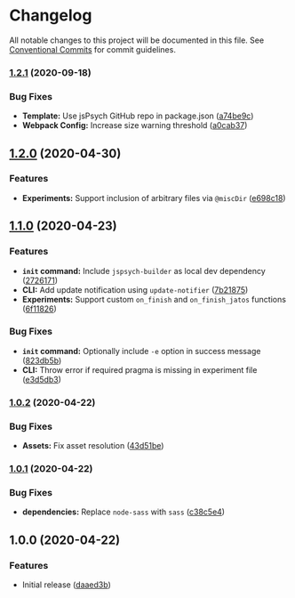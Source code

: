 # Changelog

All notable changes to this project will be documented in this file. See
[Conventional Commits](https://conventionalcommits.org) for commit guidelines.

### [1.2.1](https://github.com/bjoluc/jspsych-builder/compare/v1.2.0...v1.2.1) (2020-09-18)


### Bug Fixes

* **Template:** Use jsPsych GitHub repo in package.json ([a74be9c](https://github.com/bjoluc/jspsych-builder/commit/a74be9c6d15377c0349aa327a64c10f251b31ac7))
* **Webpack Config:** Increase size warning threshold ([a0cab37](https://github.com/bjoluc/jspsych-builder/commit/a0cab37f3c837d6d9157cd5613689c9bd0134aa7))

## [1.2.0](https://github.com/bjoluc/jspsych-builder/compare/v1.1.0...v1.2.0) (2020-04-30)


### Features

* **Experiments:** Support inclusion of arbitrary files via `@miscDir` ([e698c18](https://github.com/bjoluc/jspsych-builder/commit/e698c18c0767eb52146c1fec3bc14cd7abdd7344))

## [1.1.0](https://github.com/bjoluc/jspsych-builder/compare/v1.0.2...v1.1.0) (2020-04-23)


### Features

* **`init` command:** Include `jspsych-builder` as local dev dependency ([2726171](https://github.com/bjoluc/jspsych-builder/commit/2726171d3cbb1577cc551f272035c0e6d6a74c9e))
* **CLI:** Add update notification using `update-notifier` ([7b21875](https://github.com/bjoluc/jspsych-builder/commit/7b218752c5c3aa4a146032e2eaebdfff900e49e4))
* **Experiments:** Support custom `on_finish` and `on_finish_jatos` functions ([6f11826](https://github.com/bjoluc/jspsych-builder/commit/6f11826470108f3ef58128e556d76e2b647b535e))


### Bug Fixes

* **`init` command:** Optionally include `-e` option in success message ([823db5b](https://github.com/bjoluc/jspsych-builder/commit/823db5b45b27f3d39bae45f0c250232347d1e230))
* **CLI:** Throw error if required pragma is missing in experiment file ([e3d5db3](https://github.com/bjoluc/jspsych-builder/commit/e3d5db3dddb170c9529449035d5cfd242a5aa8c2))

### [1.0.2](https://github.com/bjoluc/jspsych-builder/compare/v1.0.1...v1.0.2) (2020-04-22)


### Bug Fixes

* **Assets:** Fix asset resolution ([43d51be](https://github.com/bjoluc/jspsych-builder/commit/43d51be2a0d781d83d981131fa72dce24c8313ee))

### [1.0.1](https://github.com/bjoluc/jspsych-builder/compare/v1.0.0...v1.0.1) (2020-04-22)


### Bug Fixes

* **dependencies:** Replace `node-sass` with `sass` ([c38c5e4](https://github.com/bjoluc/jspsych-builder/commit/c38c5e4eb585a2f02e44749f249728c6f329e63e))

## 1.0.0 (2020-04-22)


### Features

* Initial release ([daaed3b](https://github.com/bjoluc/jspsych-builder/commit/daaed3bdd4816f3b72811c2227c68e195c28fd76))
